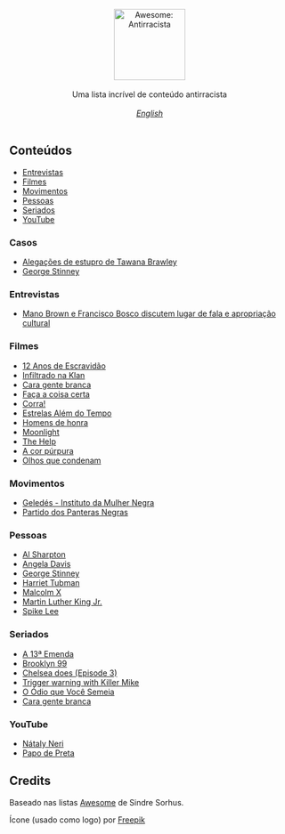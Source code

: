 <p align="center">
    <img src="https://user-images.githubusercontent.com/405355/83671033-6b36d380-a5aa-11ea-93e4-8ee406523242.png" style="width:128px;height:auto;" alt="Awesome: Antirracista">
    <br />
    <br />
    Uma lista incrível de conteúdo antirracista
    <br />
    <br />
    <em><a href="readme.md">English</a></em>
    <br />
    <br />
</p>

## Conteúdos

- [Entrevistas](#entrevistas)
- [Filmes](#filmes)
- [Movimentos](#movimentos)
- [Pessoas](#pessoas)
- [Seriados](#seriados)
- [YouTube](#youtube)

### Casos

- [Alegações de estupro de Tawana Brawley](https://pt.qwe.wiki/wiki/Tawana_Brawley_rape_allegations)
- [George Stinney](https://pt.wikipedia.org/wiki/George_Stinney)

### Entrevistas

- [Mano Brown e Francisco Bosco discutem lugar de fala e apropriação cultural](https://www.youtube.com/watch?v=LjUiDoQEb9o)

### Filmes

- [12 Anos de Escravidão](https://www.themoviedb.org/movie/76203-12-years-a-slave?language=pt-BR)
- [Infiltrado na Klan](https://www.themoviedb.org/movie/487558-black-klansman?language=pt-BR)
- [Cara gente branca](https://www.themoviedb.org/movie/114750-dear-white-people?language=pt-BR)
- [Faça a coisa certa](https://www.themoviedb.org/movie/925-do-the-right-thing?language=pt-BR)
- [Corra!](https://www.themoviedb.org/movie/419430-get-out?language=pt-BR)
- [Estrelas Além do Tempo](https://www.themoviedb.org/movie/381284-hidden-figures)
- [Homens de honra](https://www.themoviedb.org/movie/11978-men-of-honor?language=pt-BR)
- [Moonlight](https://www.themoviedb.org/search/movie?query=Moonlight&language=pt-BR)
- [The Help](https://www.themoviedb.org/movie/50014-the-help)
- [A cor púrpura](https://www.themoviedb.org/movie/873-the-color-purple)
- [Olhos que condenam](https://www.themoviedb.org/tv/81355-when-they-see-us)

### Movimentos

- [Geledés - Instituto da Mulher Negra](https://www.geledes.org.br/)
- [Partido dos Panteras Negras](https://pt.wikipedia.org/wiki/Partido_dos_Panteras_Negras)

### Pessoas

- [Al Sharpton](https://en.wikipedia.org/wiki/Al_Sharpton)
- [Angela Davis](https://pt.wikipedia.org/wiki/Angela_Davis)
- [George Stinney](https://pt.wikipedia.org/wiki/George_Stinney)
- [Harriet Tubman](https://pt.wikipedia.org/wiki/Harriet_Tubman)
- [Malcolm X](https://pt.wikipedia.org/wiki/Malcolm_X)
- [Martin Luther King Jr.](https://pt.wikipedia.org/wiki/Martin_Luther_King_Jr.)
- [Spike Lee](https://pt.wikipedia.org/wiki/Spike_Lee)

### Seriados

- [A 13ª Emenda](https://www.themoviedb.org/movie/407806-13th?language=pt-BR)
- [Brooklyn 99](https://www.themoviedb.org/tv/48891-brooklyn-nine-nine?language=pt-BR)
- [Chelsea does (Episode 3)](https://www.themoviedb.org/tv/65434-chelsea-does)
- [Trigger warning with Killer Mike](https://www.themoviedb.org/tv/85956-trigger-warning-with-killer-mike)
- [O Ódio que Você Semeia](https://www.themoviedb.org/movie/470044-the-hate-u-give?language=pt-BR)
- [Cara gente branca](https://www.themoviedb.org/tv/70767-dear-white-people?language=pt-BR)


### YouTube

- [Nátaly Neri](https://www.youtube.com/channel/UCjivwB8MrrGCMlIuoSdkrQg)
- [Papo de Preta](https://www.youtube.com/channel/UCvu2MvWjNozGxCdRlY1034Q/featured)

## Credits

Baseado nas listas [Awesome](https://github.com/sindresorhus/awesome) de Sindre Sorhus.

Ícone (usado como logo) por [Freepik](https://www.flaticon.com/br/autores/freepik)